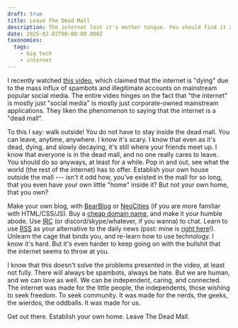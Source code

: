```yaml
---
draft: true
title: Leave The Dead Mall
description: The internet lost it's mother tongue. You should find it again.
date: 2025-02-02T00:00:00.000Z
taxonomies:
  tags:
    - big tech
    - internet
---
```


I recently watched [this video](https://www.youtube.com/watch?v=5gNLViWfCA0), which claimed that the internet is "dying" due to the mass influx of spambots and illegitimate accounts on mainstream popular social media. The entire video hinges on the fact that "the internet" is mostly just "social media" is mostly just corporate-owned mainstream applications. They liken the phenomenon to saying that the internet is a "dead mall".

To this I say: walk outside! You do not have to stay inside the dead mall. You can leave, anytime, anywhere. I know it's scary. I know that even as it's dead, dying, and slowly decaying, it's still where your friends meet up. I know that everyone is in the dead mall, and no one really cares to leave. You should do so anyways, at least for a while. Pop in and out, see what the world (the rest of the internet) has to offer. Establish your own house outside the mall --- isn't it odd how, you've existed in the mall for so long, that you even have your own little "home" inside it? But not your own home, that you own?

Make your own blog, with [BearBlog](https://bearblog.dev/) or [NeoCities](https://neocities.org/) (if you are more familiar with HTML/CSS/JS). Buy a [cheap domain name](https://tld-list.com/), and make it your humble abode. Use [IRC](https://en.wikipedia.org/wiki/IRC) (or discord/skype/whatever, if you wanna) to chat. Learn to use [RSS](https://en.wikipedia.org/wiki/RSS) as your alternative to the daily news (psst: mine is [right here](/rss.xml)!). Unlearn the cage that binds you, and re-learn how to use technology. I know it's hard. But it's even harder to keep going on with the bullshit that the internet seems to throw at you.

I know that this doesn't solve the problems presented in the video, at least not fully. There will always be spambots, always be hate. But we are human, and we can love as well. We can be independent, caring, and connected. The internet was made for the little people, the independents, those wishing to seek freedom. To seek community. It was made for the nerds, the geeks, the wierdos, the oddballs. It was made for us.

Get out there. Establish your own home. Leave The Dead Mall.
